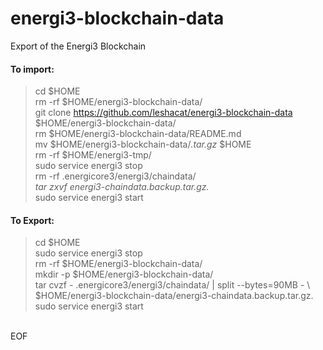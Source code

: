 # energi3-blockchain-data
Export of the Energi3 Blockchain

#### To import:
> cd $HOME<br />
> rm -rf $HOME/energi3-blockchain-data/<br />
> git clone https://github.com/leshacat/energi3-blockchain-data $HOME/energi3-blockchain-data/<br />
> rm $HOME/energi3-blockchain-data/README.md<br />
> mv $HOME/energi3-blockchain-data/*.tar.gz* $HOME<br />
> rm -rf $HOME/energi3-tmp/<br />
> sudo service energi3 stop<br />
> rm -rf .energicore3/energi3/chaindata/*<br />
> tar zxvf energi3-chaindata.backup.tar.gz.*<br />
> sudo service energi3 start<br />

#### To Export:
> cd $HOME<br />
> sudo service energi3 stop<br />
> rm -rf $HOME/energi3-blockchain-data/<br />
> mkdir -p $HOME/energi3-blockchain-data/<br />
> tar cvzf - .energicore3/energi3/chaindata/ | split --bytes=90MB - \\<br />
> $HOME/energi3-blockchain-data/energi3-chaindata.backup.tar.gz.<br />
> sudo service energi3 start<br />
<br />
EOF
